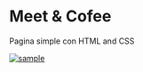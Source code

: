 # Meet & Cofee


Pagina simple con HTML and CSS

<a href="https://danielecn.github.io/meet-and-cofee/"><img src="https://i.ibb.co/mTc02Nq/sample.png" alt="sample" border="0" /></a>
